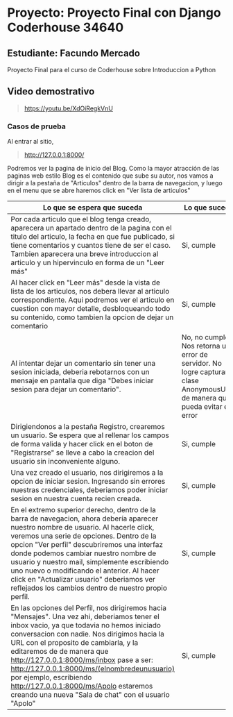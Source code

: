 # Proyecto: Proyecto Final con Django Coderhouse 34640
## Estudiante: Facundo Mercado
Proyecto Final para el curso de Coderhouse sobre Introduccion a Python

## Video demostrativo
>https://youtu.be/XdOiRegkVnU
>

### Casos de prueba

Al entrar al sitio, 
>http://127.0.0.1:8000/
>
Podremos ver la pagina de inicio del Blog. Como la mayor atracción de las paginas web estilo Blog es el contenido que sube su autor, nos vamos a dirigir
a la pestaña de "Articulos" dentro de la barra de navegacion, y luego en el menu que se abre haremos click en "Ver lista de articulos"

| Lo que se espera que suceda | Lo que sucede |
| ------------- | ------------- |
| Por cada articulo que el blog tenga creado, aparecera un apartado dentro de la pagina con el titulo del articulo, la fecha en que fue publicado, si tiene comentarios y cuantos tiene de ser el caso. Tambien aparecera una breve introduccion al articulo y un hipervinculo en forma de un "Leer más" |   Si, cumple |
| Al hacer click en "Leer más" desde la vista de lista de los articulos, nos debera llevar al articulo correspondiente. Aqui podremos ver el articulo en cuestion con mayor detalle, desbloqueando todo su contenido, como tambien la opcion de dejar un comentario | Si, cumple |
| Al intentar dejar un comentario sin tener una sesion iniciada, deberia rebotarnos con un mensaje en pantalla que diga "Debes iniciar sesion para dejar un comentario". | No, no cumple. Nos retorna un error de servidor. No logre capturar la clase AnonymousUser de manera que pueda evitar el error |
| Dirigiendonos a la pestaña Registro, crearemos un usuario. Se espera que al rellenar los campos de forma valida y hacer click en el boton de "Registrarse" se lleve a cabo la creacion del usuario sin inconveniente alguno. | Si, cumple|
| Una vez creado el usuario, nos dirigiremos a la opcion de iniciar sesion. Ingresando sin errores nuestras credenciales, deberiamos poder iniciar sesion en nuestra cuenta recien creada. | Si, cumple |
| En el extremo superior derecho, dentro de la barra de navegacion, ahora debería aparecer nuestro nombre de usuario. Al hacerle click, veremos una serie de opciones. Dentro de la opcion "Ver perfil" descubriremos una interfaz donde podemos cambiar nuestro nombre de usuario y nuestro mail, simplemente escribiendo uno nuevo o modificando el anterior. Al hacer click en "Actualizar usuario" deberiamos ver reflejados los cambios dentro de nuestro propio perfil. | Si, cumple |
| En las opciones del Perfil, nos dirigiremos hacia "Mensajes". Una vez ahi, deberiamos tener el inbox vacio, ya que todavia no hemos iniciado conversacion con nadie. Nos dirigimos hacia la URL con el proposito de cambiarla, y la editaremos de de manera que http://127.0.0.1:8000/ms/inbox pase a ser: http://127.0.0.1:8000/ms/(elnombredeunusuario) por ejemplo, escribiendo http://127.0.0.1:8000/ms/Apolo estaremos creando una nueva "Sala de chat" con el usuario "Apolo" | Si, cumple |

